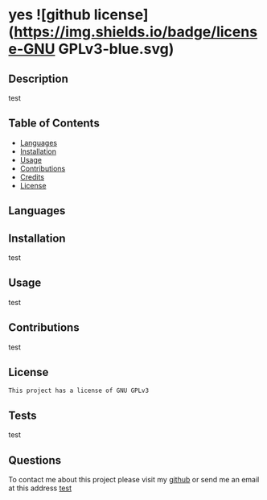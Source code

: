 # yes ![github license](https://img.shields.io/badge/license-GNU GPLv3-blue.svg)

## Description 

test


## Table of Contents 

* [Languages](#languages)
* [Installation](#installation)
* [Usage](#usage)
* [Contributions](#contributions)
* [Credits](#credits)
* [License](#license)

## Languages



## Installation

test


## Usage 

test

## Contributions
test

## License
    This project has a license of GNU GPLv3

## Tests
test

## Questions
To contact me about this project please visit my [github](https://github.com/test) or send me an email at this address [test](test)
